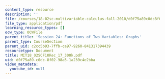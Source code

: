 ```yaml
---
content_type: resource
description: ''
file: /courses/18-02sc-multivariable-calculus-fall-2010/d0f75a89c0dc8f0298a51a239c4e2bba_MIT18_02SCF10Rec_17_300k.pdf
file_type: application/pdf
learning_resource_types: []
ocw_type: OCWFile
parent_title: 'Session 24: Functions of Two Variables: Graphs'
parent_type: CourseSection
parent_uid: c2cc5b93-7ffb-ca97-9260-841317394439
resourcetype: Document
title: MIT18_02SCF10Rec_17_300k.pdf
uid: d0f75a89-c0dc-8f02-98a5-1a239c4e2bba
video_metadata:
  youtube_id: null
---
```

